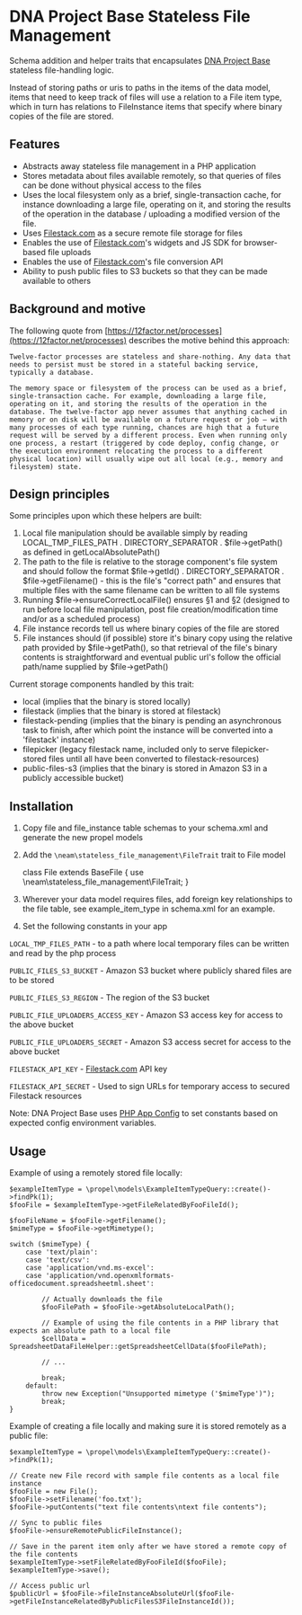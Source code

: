 DNA Project Base Stateless File Management
==========================================

Schema addition and helper traits that encapsulates [DNA Project Base](http://neamlabs.com/dna-project-base/) stateless file-handling logic.

Instead of storing paths or uris to paths in the items of the data model, items that need to keep track of files will use a relation to a File item type, which in turn has relations to FileInstance items that specify where binary copies of the file are stored.

## Features

- Abstracts away stateless file management in a PHP application
- Stores metadata about files available remotely, so that queries of files can be done without physical access to the files
- Uses the local filesystem only as a brief, single-transaction cache, for instance downloading a large file, operating on it, and storing the results of the operation in the database / uploading a modified version of the file.
- Uses [Filestack.com](https://www.filestack.com/) as a secure remote file storage for files
- Enables the use of [Filestack.com](https://www.filestack.com/)'s widgets and JS SDK for browser-based file uploads
- Enables the use of [Filestack.com](https://www.filestack.com/)'s file conversion API
- Ability to push public files to S3 buckets so that they can be made available to others 

## Background and motive

The following quote from [https://12factor.net/processes](https://12factor.net/processes) describes the motive behind this approach:

    Twelve-factor processes are stateless and share-nothing. Any data that needs to persist must be stored in a stateful backing service, typically a database.
    
    The memory space or filesystem of the process can be used as a brief, single-transaction cache. For example, downloading a large file, operating on it, and storing the results of the operation in the database. The twelve-factor app never assumes that anything cached in memory or on disk will be available on a future request or job – with many processes of each type running, chances are high that a future request will be served by a different process. Even when running only one process, a restart (triggered by code deploy, config change, or the execution environment relocating the process to a different physical location) will usually wipe out all local (e.g., memory and filesystem) state.

## Design principles

Some principles upon which these helpers are built:
 
1. Local file manipulation should be available simply by reading LOCAL_TMP_FILES_PATH . DIRECTORY_SEPARATOR . $file->getPath() as defined in getLocalAbsolutePath()
2. The path to the file is relative to the storage component's file system and should follow the format $file->getId() . DIRECTORY_SEPARATOR . $file->getFilename() - this is the file's "correct path" and ensures that multiple files with the same filename can be written to all file systems
3. Running $file->ensureCorrectLocalFile() ensures §1 and §2 (designed to run before local file manipulation, post file creation/modification time and/or as a scheduled process)
4. File instance records tell us where binary copies of the file are stored
5. File instances should (if possible) store it's binary copy using the relative path provided by $file->getPath(), so that retrieval of the file's binary contents is straightforward and eventual public url's follow the official path/name supplied by $file->getPath()

Current storage components handled by this trait:
 - local (implies that the binary is stored locally)
 - filestack (implies that the binary is stored at filestack)
 - filestack-pending (implies that the binary is pending an asynchronous task to finish, after which point the instance will be converted into a 'filestack' instance)
 - filepicker (legacy filestack name, included only to serve filepicker-stored files until all have been converted to filestack-resources)
 - public-files-s3 (implies that the binary is stored in Amazon S3 in a publicly accessible bucket)

## Installation

1. Copy file and file_instance table schemas to your schema.xml and generate the new propel models
2. Add the `\neam\stateless_file_management\FileTrait` trait to File model

    class File extends BaseFile
    {
        use \neam\stateless_file_management\FileTrait;
    }

3. Wherever your data model requires files, add foreign key relationships to the file table, see example_item_type in schema.xml for an example.

4. Set the following constants in your app

`LOCAL_TMP_FILES_PATH` - to a path where local temporary files can be written and read by the php process

`PUBLIC_FILES_S3_BUCKET` - Amazon S3 bucket where publicly shared files are to be stored

`PUBLIC_FILES_S3_REGION` - The region of the S3 bucket

`PUBLIC_FILE_UPLOADERS_ACCESS_KEY` - Amazon S3 access key for access to the above bucket

`PUBLIC_FILE_UPLOADERS_SECRET` - Amazon S3 access secret for access to the above bucket

`FILESTACK_API_KEY` - [Filestack.com](https://www.filestack.com/) API key

`FILESTACK_API_SECRET` - Used to sign URLs for temporary access to secured Filestack resources

Note: DNA Project Base uses [PHP App Config](https://github.com/neam/php-app-config) to set constants based on expected config environment variables. 

## Usage

Example of using a remotely stored file locally:

    $exampleItemType = \propel\models\ExampleItemTypeQuery::create()->findPk(1);
    $fooFile = $exampleItemType->getFileRelatedByFooFileId();

    $fooFileName = $fooFile->getFilename();
    $mimeType = $fooFile->getMimetype();
    
    switch ($mimeType) {
        case 'text/plain':
        case 'text/csv':
        case 'application/vnd.ms-excel':
        case 'application/vnd.openxmlformats-officedocument.spreadsheetml.sheet':

            // Actually downloads the file
            $fooFilePath = $fooFile->getAbsoluteLocalPath();

            // Example of using the file contents in a PHP library that expects an absolute path to a local file
            $cellData = SpreadsheetDataFileHelper::getSpreadsheetCellData($fooFilePath);

            // ... 
            
            break;
        default:
            throw new Exception("Unsupported mimetype ('$mimeType')");
            break;
    }

Example of creating a file locally and making sure it is stored remotely as a public file:

    $exampleItemType = \propel\models\ExampleItemTypeQuery::create()->findPk(1);

    // Create new File record with sample file contents as a local file instance
    $fooFile = new File();
    $fooFile->setFilename('foo.txt');
    $fooFile->putContents("text file contents\ntext file contents");

    // Sync to public files
    $fooFile->ensureRemotePublicFileInstance();

    // Save in the parent item only after we have stored a remote copy of the file contents
    $exampleItemType->setFileRelatedByFooFileId($fooFile);
    $exampleItemType->save();

    // Access public url
    $publicUrl = $fooFile->fileInstanceAbsoluteUrl($fooFile->getFileInstanceRelatedByPublicFilesS3FileInstanceId());
